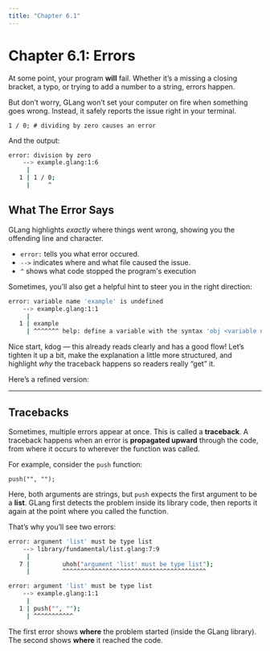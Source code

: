 ```yaml
---
title: "Chapter 6.1"
---
```


# Chapter 6.1: Errors

At some point, your program **will** fail. Whether it’s a missing a closing bracket, a typo, or trying to add a number to a string, errors happen.

But don’t worry, GLang won’t set your computer on fire when something goes wrong. Instead, it safely reports the issue right in your terminal.

```glang
1 / 0; # dividing by zero causes an error
```

And the output:

```sh
error: division by zero
    --> example.glang:1:6
     |
   1 | 1 / 0;
     |     ^
```

## What The Error Says

GLang highlights _exactly_ where things went wrong, showing you the offending line and character.

- `error:` tells you what error occured.
- `-->` indicates where and what file caused the issue.
- `^` shows what code stopped the program's execution

Sometimes, you’ll also get a helpful hint to steer you in the right direction:

```sh
error: variable name 'example' is undefined
    --> example.glang:1:1
     |
   1 | example
     | ^^^^^^^ help: define a variable with the syntax 'obj <variable name> = <value>;'
```

Nice start, kdog — this already reads clearly and has a good flow! Let’s tighten it up a bit, make the explanation a little more structured, and highlight *why* the traceback happens so readers really “get” it.

Here’s a refined version:

---

## Tracebacks

Sometimes, multiple errors appear at once. This is called a **traceback**. A traceback happens when an error is **propagated upward** through the code, from where it occurs to wherever the function was called.

For example, consider the `push` function:

```glang
push("", "");
```

Here, both arguments are strings, but `push` expects the first argument to be a **list**. GLang first detects the problem inside its library code, then reports it again at the point where you called the function.

That’s why you’ll see two errors:

```sh
error: argument 'list' must be type list
    --> library/fundamental/list.glang:7:9
     |
   7 |         uhoh("argument 'list' must be type list");
     |         ^^^^^^^^^^^^^^^^^^^^^^^^^^^^^^^^^^^^^^^^

error: argument 'list' must be type list
    --> example.glang:1:1
     |
   1 | push("", "");
     | ^^^^^^^^^^^
```

The first error shows **where** the problem started (inside the GLang library). The second shows **where** it reached the code.
